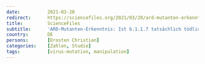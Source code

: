```yaml
---
date:          2021-03-20
redirect:      https://sciencefiles.org/2021/03/20/ard-mutanten-erkenntnis-ist-b-1-1-7-tatsachlich-todlicher-drosten-versteht-nichts-von-statistik/
title:         ScienceFiles
subtitle:      'ARD-Mutanten-Erkenntnis: Ist b.1.1.7 tatsächlich tödlicher? Drosten versteht nichts von Statistik'
country:       DE
persons:       [Drosten Christian]
categories:    [Zahlen, Studie]
tags:          [virus-mutation, manipulation]
---
```

